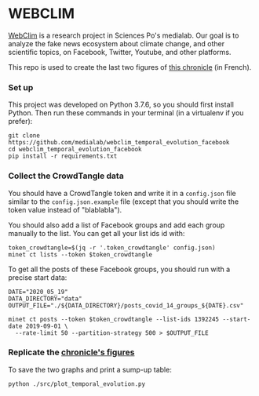 # WEBCLIM

[WebClim](https://medialab.sciencespo.fr/activites/webclim/) is a research project in Sciences Po's medialab. Our goal is to analyze the fake news ecosystem about climate change, and other scientific topics, on Facebook, Twitter, Youtube, and other platforms. 

This repo is used to create the last two figures of [this chronicle](https://medialab.sciencespo.fr/actu/les-infox-sur-le-covid-sous-surveillance/) (in French).

### Set up

This project was developed on Python 3.7.6, so you should first install Python. 
Then run these commands in your terminal (in a virtualenv if you prefer):

```
git clone https://github.com/medialab/webclim_temporal_evolution_facebook
cd webclim_temporal_evolution_facebook
pip install -r requirements.txt
```

### Collect the CrowdTangle data

You should have a CrowdTangle token and write it in a `config.json` file similar to the `config.json.example` file 
(except that you should write the token value instead of "blablabla").

You should also add a list of Facebook groups and add each group manually to the list. You can get all your list ids id with:
```
token_crowdtangle=$(jq -r '.token_crowdtangle' config.json)
minet ct lists --token $token_crowdtangle
```

To get all the posts of these Facebook groups, you should run with a precise start data:
```
DATE="2020_05_19"
DATA_DIRECTORY="data"
OUTPUT_FILE="./${DATA_DIRECTORY}/posts_covid_14_groups_${DATE}.csv"

minet ct posts --token $token_crowdtangle --list-ids 1392245 --start-date 2019-09-01 \
  --rate-limit 50 --partition-strategy 500 > $OUTPUT_FILE
```

### Replicate the [chronicle's figures](https://medialab.sciencespo.fr/actu/les-infox-sur-le-covid-sous-surveillance/)

To save the two graphs and print a sump-up table:
```
python ./src/plot_temporal_evolution.py
```
